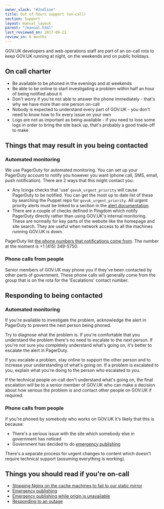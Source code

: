 ```yaml
---
owner_slack: "#2ndline"
title: Out of hours support (on-call)
section: Support
layout: manual_layout
parent: "/manual.html"
last_reviewed_on: 2017-09-21
review_in: 6 months
---
```


GOV.UK developers and web operations staff are part of an on-call rota
to keep GOV.UK running at night, on the weekends and on public holidays.

## On call charter

- Be available to be phoned in the evenings and at weekends
- Be able to be online to start investigating a problem within half an hour
  of being notified about it
- Don't worry if you're not able to answer the phone immediately - that's
  why we have more than one person on-call
- Nobody is expected to understand every part of GOV.UK - you don't need to
  know how to fix every issue on your own
- Logs are not as important as being available - if you need to lose some logs
  in order to bring the site back up, that's probably a good trade-off to make

## Things that may result in you being contacted

### Automated monitoring

We use PagerDuty for automated monitoring. You can set up your PagerDuty account
to notify you however you want (phone call, SMS, email, push notification).
There are 2 ways that this might contact you:

- Any Icinga checks that 'use' `govuk_urgent_priority` will cause
  PagerDuty to be notified. You can get the most up to date list of these
  by searching the Puppet repo for `govuk_urgent_priority`. All urgent priority
  alerts must be linked to a section in the
  [alert documentation](nagios.html).
- There are a couple of checks defined in Pingdom which notify PagerDuty directly rather
  than using GOV.UK's internal monitoring. These are normally for key parts of the website
  like the homepage and site search. They are useful when network access to all the
  machines running GOV.UK is down.

PagerDuty list [the phone numbers that notifications come from][pagerduty-numbers]. The number at the moment is +1 (415) 349-5750.

[pagerduty-numbers]: https://support.pagerduty.com/hc/en-us/articles/202828870-Phone-numbers-notifications-are-sent-from

### Phone calls from people

Senior members of GOV.UK may phone you if they've been contacted by other parts of government.
These phone calls will generally come from the group that is on the rota for the
'Escalations' contact number.

## Responding to being contacted

### Automated monitoring

If you're available to investigate the problem, acknowledge the alert in
PagerDuty to prevent the next person being phoned.

Try to diagnose what the problem is. If you're comfortable that you understand
the problem there's no need to escalate to the next person. If you're not sure
you completely understand what's going on, it's better to escalate the alert
in PagerDuty.

If you escalate a problem, stay online to support the other person and to
increase your understanding of what's going on. If a problem is escalated
to you, explain what you're doing to the person who escalated to you.

If the technical people on-call don't understand what's going on, the final
escalation will be to a senior member of GOV.UK who can make a decision about
how serious the problem is and contact other people on GOV.UK if required.

### Phone calls from people

If you're phoned by somebody who works on GOV.UK it's likely that this is because:

- There's a serious issue with the site which somebody else in government has noticed
- Government has decided to do [emergency publishing](/manual/emergency-publishing.html)

There's a separate process for urgent changes to content which doesn't require technical
support (assuming everything is working).

## Things you should read if you're on-call

- [Stopping Nginx on the cache machines to fail to our static mirror](https://github.com/alphagov/fabric-scripts/blob/master/incident.py)
- [Emergency publishing](/manual/emergency-publishing.html)
- [Emergency publishing while origin is unavailable](/manual/fall-back-to-mirror.html)
- [Responding to an outage](https://gov-uk.atlassian.net/wiki/display/PLOPS/GOV.UK+Incidents)
